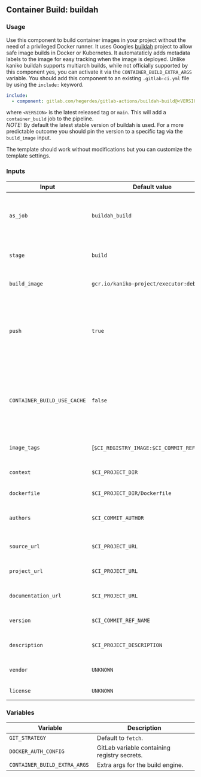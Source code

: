 ## Container Build: buildah

### Usage

Use this component to build container images in your project without the need of a privileged Docker runner. It uses Googles [buildah](https://buildah.io/) project to allow safe image builds in Docker or Kubernetes. It automataticly adds metadata labels to the image for easy tracking when the image is deployed. Unlike kaniko buildah supports multiarch builds, while not officially supported by this component yes, you can activate it via the `CONTAINER_BUILD_EXTRA_ARGS` variable.
You should add this component to an existing `.gitlab-ci.yml` file by using the `include:`
keyword.

```yaml
include:
  - component: gitlab.com/hegerdes/gitlab-actions/buildah-build@<VERSION>
```

where `<VERSION>` is the latest released tag or `main`. This will add a `container_build` job to the pipeline.  
*NOTE:* By default the latest stable version of buildah is used. For a more predictable outcome you should pin the version to a specific tag via the `build_image` input.


The template should work without modifications but you can customize the template settings.
### Inputs

| Input                       | Default value                              | Description                                                                                                                  |
| --------------------------- | ------------------------------------------ | ---------------------------------------------------------------------------------------------------------------------------- |
| `as_job`                    | `buildah_build`                            | The name of the job that gets imported. Use ".my_job" to include as template                                                 |
| `stage`                     | `build`                                    | The stage where you want the job to be added                                                                                 |
| `build_image`               | `gcr.io/kaniko-project/executor:debug`     | The Docker image of kaniko                                                                                                   |
| `push`                      | `true`                                     | When set to `true` the image will be pushed to the default registry. Set to `false` to only build without pushing the image. |
| `CONTAINER_BUILD_USE_CACHE` | `false`                                    | When set to `true` kaniko will push build cache layers to the registry. Currently only the gitlab registry is supported.     |
| `image_tags`                | [`$CI_REGISTRY_IMAGE:$CI_COMMIT_REF_SLUG`] | Array of the image tags to build.                                                                                            |
| `context`                   | `$CI_PROJECT_DIR`                          | The kaniko/docker build context.                                                                                             |
| `dockerfile`                | `$CI_PROJECT_DIR/Dockerfile`               | The path to the Dockerfile.                                                                                                  |
| `authors`                   | `$CI_COMMIT_AUTHOR`                        | For OCI image label: Name of the image author(s).                                                                            |
| `source_url`                | `$CI_PROJECT_URL`                          | For OCI image label: Url of the source code.                                                                                 |
| `project_url`               | `$CI_PROJECT_URL`                          | For OCI image label: Url of the project.                                                                                     |
| `documentation_url`         | `$CI_PROJECT_URL`                          | For OCI image label: Url of the documentation.                                                                               |
| `version`                   | `$CI_COMMIT_REF_NAME`                      | For OCI image label: Version of the image.                                                                                   |
| `description`               | `$CI_PROJECT_DESCRIPTION`                  | For OCI image label: Description.                                                                                            |
| `vendor`                    | `UNKNOWN`                                  | For OCI image label: Vendor name.                                                                                            |
| `license`                   | `UNKNOWN`                                  | For OCI image label: License.                                                                                                |

### Variables

| Variable                      | Description                                  |
| ----------------------------- | -------------------------------------------- |
| `GIT_STRATEGY`                | Default to `fetch`.                          |
| `DOCKER_AUTH_CONFIG `         | GitLab variable containing registry secrets. |
| `CONTAINER_BUILD_EXTRA_ARGS ` | Extra args for the build engine.             |
